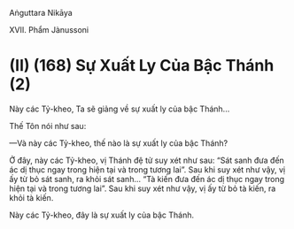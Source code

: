 Aṅguttara Nikāya

XVII. Phẩm Jànussoni

# (II) (168) Sự Xuất Ly Của Bậc Thánh (2)

Này các Tỷ-kheo, Ta sẽ giảng về sự xuất ly của bậc Thánh...

Thế Tôn nói như sau:

—Và này các Tỷ-kheo, thế nào là sự xuất ly của bậc Thánh?

Ở đây, này các Tỷ-kheo, vị Thánh đệ tử suy xét như sau: “Sát sanh đưa đến ác dị thục ngay trong hiện tại và trong tương lai”. Sau khi suy xét như vậy, vị ấy từ bỏ sát sanh, ra khỏi sát sanh... “Tà kiến đưa đến ác dị thục ngay trong hiện tại và trong tương lai”. Sau khi suy xét như vậy, vị ấy từ bỏ tà kiến, ra khỏi tà kiến.

Này các Tỷ-kheo, đây là sự xuất ly của bậc Thánh.


